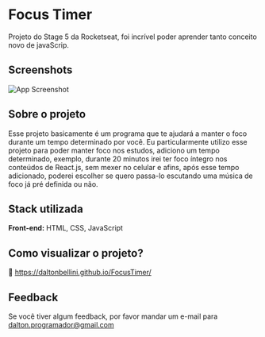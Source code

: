 
# Focus Timer

Projeto do Stage 5 da Rocketseat, foi incrível poder aprender tanto conceito novo de javaScrip.



## Screenshots

![App Screenshot](https://i.imgur.com/8p7WvM8.png)


## Sobre o projeto

Esse projeto basicamente é um programa que te ajudará a manter o foco durante um tempo determinado por você.
Eu particularmente utilizo esse projeto para poder manter foco nos estudos, adiciono um tempo determinado, exemplo, 
durante 20 minutos irei ter foco íntegro nos conteúdos de React.js, sem mexer no celular e afins, após esse tempo adicionado, 
poderei escolher se quero passa-lo escutando uma música de foco já pré definida ou não.


## Stack utilizada

**Front-end:** HTML, CSS, JavaScript


## Como visualizar o projeto?

🔗 https://daltonbellini.github.io/FocusTimer/


## Feedback

Se você tiver algum feedback, por favor mandar um e-mail para dalton.programador@gmail.com

